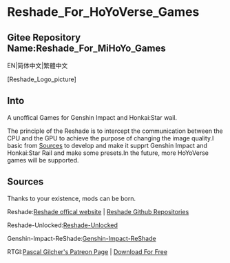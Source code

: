 # Reshade_For_HoYoVerse_Games

## Gitee Repository Name:Reshade_For_MiHoYo_Games



EN|简体中文|繁體中文

[Reshade_Logo_picture]

## Into

A unoffical Games for Genshin Impact and Honkai:Star wail.

The principle of the Reshade is to intercept the communication between the CPU and the GPU to achieve the purpose of changing the image quality.I basic from [Sources](#Sources) to develop and make it supprt Genshin Impact and Honkai:Star Rail and make some presets.In the future, more HoYoVerse games will be supported.



## Sources

Thanks to your existence, mods can be born.    

Reshade:[Reshade offical website](reshade.me) | [Reshade Github Repositories](https://github.com/crosire/reshade)  

Reshade-Unlocked:[Reshade-Unlocked](https://github.com/Not-Smelly-Garbage/Reshade-Unlocked)  

Genshin-Impact-ReShade:[Genshin-Impact-ReShade](https://github.com/shirooo39/Genshin-Impact-ReShade)  

RTGI:[Pascal Gilcher's Patreon Page](https://www.patreon.com/mcflypg/posts)  | [Download For Free]()


